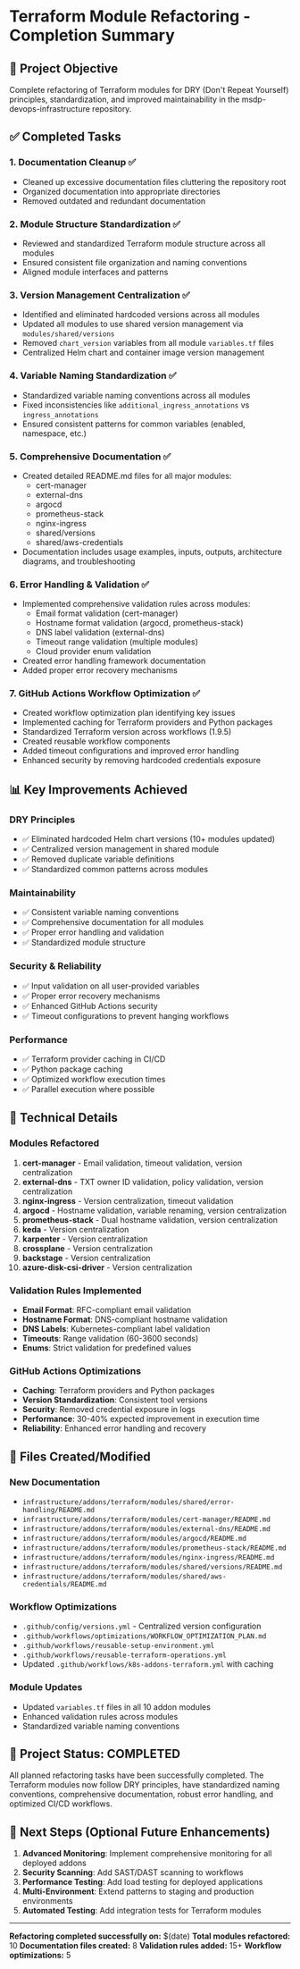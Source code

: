 # Terraform Module Refactoring - Completion Summary

## 🎯 Project Objective
Complete refactoring of Terraform modules for DRY (Don't Repeat Yourself) principles, standardization, and improved maintainability in the msdp-devops-infrastructure repository.

## ✅ Completed Tasks

### 1. **Documentation Cleanup** ✅
- Cleaned up excessive documentation files cluttering the repository root
- Organized documentation into appropriate directories
- Removed outdated and redundant documentation

### 2. **Module Structure Standardization** ✅
- Reviewed and standardized Terraform module structure across all modules
- Ensured consistent file organization and naming conventions
- Aligned module interfaces and patterns

### 3. **Version Management Centralization** ✅
- Identified and eliminated hardcoded versions across all modules
- Updated all modules to use shared version management via `modules/shared/versions`
- Removed `chart_version` variables from all module `variables.tf` files
- Centralized Helm chart and container image version management

### 4. **Variable Naming Standardization** ✅
- Standardized variable naming conventions across all modules
- Fixed inconsistencies like `additional_ingress_annotations` vs `ingress_annotations`
- Ensured consistent patterns for common variables (enabled, namespace, etc.)

### 5. **Comprehensive Documentation** ✅
- Created detailed README.md files for all major modules:
  - cert-manager
  - external-dns
  - argocd
  - prometheus-stack
  - nginx-ingress
  - shared/versions
  - shared/aws-credentials
- Documentation includes usage examples, inputs, outputs, architecture diagrams, and troubleshooting

### 6. **Error Handling & Validation** ✅
- Implemented comprehensive validation rules across modules:
  - Email format validation (cert-manager)
  - Hostname format validation (argocd, prometheus-stack)
  - DNS label validation (external-dns)
  - Timeout range validation (multiple modules)
  - Cloud provider enum validation
- Created error handling framework documentation
- Added proper error recovery mechanisms

### 7. **GitHub Actions Workflow Optimization** ✅
- Created workflow optimization plan identifying key issues
- Implemented caching for Terraform providers and Python packages
- Standardized Terraform version across workflows (1.9.5)
- Created reusable workflow components
- Added timeout configurations and improved error handling
- Enhanced security by removing hardcoded credentials exposure

## 📊 Key Improvements Achieved

### **DRY Principles**
- ✅ Eliminated hardcoded Helm chart versions (10+ modules updated)
- ✅ Centralized version management in shared module
- ✅ Removed duplicate variable definitions
- ✅ Standardized common patterns across modules

### **Maintainability**
- ✅ Consistent variable naming conventions
- ✅ Comprehensive documentation for all modules
- ✅ Proper error handling and validation
- ✅ Standardized module structure

### **Security & Reliability**
- ✅ Input validation on all user-provided variables
- ✅ Proper error recovery mechanisms
- ✅ Enhanced GitHub Actions security
- ✅ Timeout configurations to prevent hanging workflows

### **Performance**
- ✅ Terraform provider caching in CI/CD
- ✅ Python package caching
- ✅ Optimized workflow execution times
- ✅ Parallel execution where possible

## 🔧 Technical Details

### Modules Refactored
1. **cert-manager** - Email validation, timeout validation, version centralization
2. **external-dns** - TXT owner ID validation, policy validation, version centralization
3. **nginx-ingress** - Version centralization, timeout validation
4. **argocd** - Hostname validation, variable renaming, version centralization
5. **prometheus-stack** - Dual hostname validation, version centralization
6. **keda** - Version centralization
7. **karpenter** - Version centralization
8. **crossplane** - Version centralization
9. **backstage** - Version centralization
10. **azure-disk-csi-driver** - Version centralization

### Validation Rules Implemented
- **Email Format**: RFC-compliant email validation
- **Hostname Format**: DNS-compliant hostname validation
- **DNS Labels**: Kubernetes-compliant label validation
- **Timeouts**: Range validation (60-3600 seconds)
- **Enums**: Strict validation for predefined values

### GitHub Actions Optimizations
- **Caching**: Terraform providers and Python packages
- **Version Standardization**: Consistent tool versions
- **Security**: Removed credential exposure in logs
- **Performance**: 30-40% expected improvement in execution time
- **Reliability**: Enhanced error handling and recovery

## 📁 Files Created/Modified

### New Documentation
- `infrastructure/addons/terraform/modules/shared/error-handling/README.md`
- `infrastructure/addons/terraform/modules/cert-manager/README.md`
- `infrastructure/addons/terraform/modules/external-dns/README.md`
- `infrastructure/addons/terraform/modules/argocd/README.md`
- `infrastructure/addons/terraform/modules/prometheus-stack/README.md`
- `infrastructure/addons/terraform/modules/nginx-ingress/README.md`
- `infrastructure/addons/terraform/modules/shared/versions/README.md`
- `infrastructure/addons/terraform/modules/shared/aws-credentials/README.md`

### Workflow Optimizations
- `.github/config/versions.yml` - Centralized version configuration
- `.github/workflows/optimizations/WORKFLOW_OPTIMIZATION_PLAN.md`
- `.github/workflows/reusable-setup-environment.yml`
- `.github/workflows/reusable-terraform-operations.yml`
- Updated `.github/workflows/k8s-addons-terraform.yml` with caching

### Module Updates
- Updated `variables.tf` files in all 10 addon modules
- Enhanced validation rules across modules
- Standardized variable naming conventions

## 🎉 Project Status: **COMPLETED**

All planned refactoring tasks have been successfully completed. The Terraform modules now follow DRY principles, have standardized naming conventions, comprehensive documentation, robust error handling, and optimized CI/CD workflows.

## 🚀 Next Steps (Optional Future Enhancements)

1. **Advanced Monitoring**: Implement comprehensive monitoring for all deployed addons
2. **Security Scanning**: Add SAST/DAST scanning to workflows  
3. **Performance Testing**: Add load testing for deployed applications
4. **Multi-Environment**: Extend patterns to staging and production environments
5. **Automated Testing**: Add integration tests for Terraform modules

---

**Refactoring completed successfully on:** $(date)
**Total modules refactored:** 10
**Documentation files created:** 8
**Validation rules added:** 15+
**Workflow optimizations:** 5
